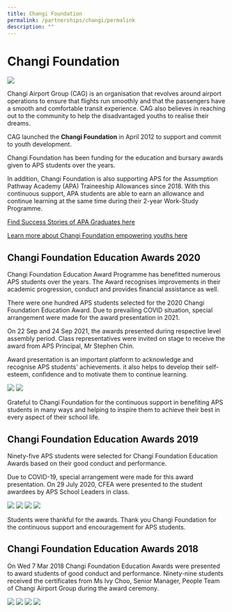 ```yaml
---
title: Changi Foundation
permalink: /partnerships/changi/permalink
description: ""
---
```

Changi Foundation
=================

![](/images/Changi/Changi%20Foundation.jpg)

Changi Airport Group (CAG) is an organisation that revolves around airport operations to ensure that flights run smoothly and that the passengers have a smooth and comfortable transit experience. CAG also believes in reaching out to the community to help the disadvantaged youths to realise their dreams.

CAG launched the **Changi Foundation** in April 2012 to support and commit to youth development.

Changi Foundation has been funding for the education and bursary awards given to APS students over the years.  

In addition, Changi Foundation is also supporting APS for the Assumption Pathway Academy (APA) Traineeship Allowances since 2018. With this continuous support, APA students are able to earn an allowance and continue learning at the same time during their 2-year Work-Study Programme.

[Find Success Stories of APA Graduates here](/files/APA%20Successful%20Stories%20Dec%202021.pdf)

[Learn more about Changi Foundation empowering youths here](https://www.changiairport.com/corporate/sustainability/changi-foundation.html)

Changi Foundation Education Awards 2020
---------------------------------------

  

Changi Foundation Education Award Programme has benefitted numerous APS students over the years. The Award recognises improvements in their academic progression, conduct and provides financial assistance as well.

There were one hundred APS students selected for the 2020 Changi Foundation Education Award. Due to prevailing COVID situation, special arrangement were made for the award presentation in 2021.

On 22 Sep and 24 Sep 2021, the awards presented during respective level assembly period. Class representatives were invited on stage to receive the award from APS Principal, Mr Stephen Chin. 

Award presentation is an important platform to acknowledge and recognise APS students' achievements. it also helps to develop their self-esteem, confidence and to motivate them to continue learning.

![](/images/Changi/Year%203%20Group%20Photo.jpg)
![](/images/Changi/Year%204%20Group%20Photo.jpg)

Grateful to Changi Foundation for the continuous support in benefiting APS students in many ways and helping to inspire them to achieve their best in every aspect of their school life.

Changi Foundation Education Awards 2019
---------------------------------------

  

Ninety-five APS students were selected for Changi Foundation Education Awards based on their good conduct and performance.  
  
Due to COVID-19, special arrangement were made for this award presentation. On 29 July 2020, CFEA were presented to the student awardees by APS School Leaders in class.

![](/images/Changi/4BP1%20-%20FENG%20QIAO%20YING%20KELLY.jpeg)
![](/images/Changi/3FS2%20-%20MUHAMMAD%20RAYYAN%20BIN%20ZAINAL.jpg)
![](/images/Changi/4DP1%20-%20MUHAMMAD%20DARWISY%20BIN%20SULEIMAN.jpg)
![](/images/Changi/4HS1.jpeg)

Students were thankful for the awards. 
Thank you Changi Foundation for the continuous support and encouragement for APS students.

Changi Foundation Education Awards 2018
---------------------------------------

On Wed 7 Mar 2018 Changi Foundation Education Awards were presented to award students of good conduct and performance. Ninety-nine students received the certificates from Ms Ivy Choo, Senior Manager, People Team of Changi Airport Group during the award ceremony.

![](/images/Changi/IMG_1006.jpeg)
![](/images/Changi/IMG_1012.jpeg)
![](/images/Changi/IMG_1014.jpeg)
![](/images/Changi/IMG_1019.jpeg)